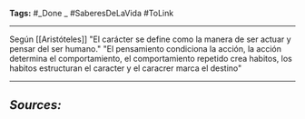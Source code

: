 **Tags:** #_Done _
#SaberesDeLaVida #ToLink 
- - -
Según [[Aristóteles]] "El carácter se define como la manera de ser actuar y pensar del ser humano."  "El pensamiento condiciona la acción, la acción determina el comportamiento, el comportamiento repetido crea habitos, los habitos estructuran el caracter y el caracrer marca el destino"
- - - 
## ***Sources:***